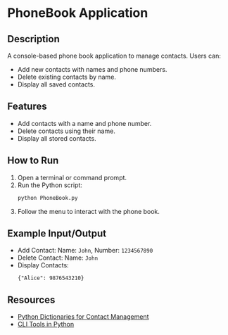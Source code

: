 
# PhoneBook Application

## Description
A console-based phone book application to manage contacts. Users can:
- Add new contacts with names and phone numbers.
- Delete existing contacts by name.
- Display all saved contacts.

## Features
- Add contacts with a name and phone number.
- Delete contacts using their name.
- Display all stored contacts.

## How to Run
1. Open a terminal or command prompt.
2. Run the Python script:
   ```bash
   python PhoneBook.py
   ```
3. Follow the menu to interact with the phone book.

## Example Input/Output
- Add Contact: Name: `John`, Number: `1234567890`
- Delete Contact: Name: `John`
- Display Contacts:
  ```
  {"Alice": 9876543210}
  ```

## Resources
- [Python Dictionaries for Contact Management](https://github.com/topics/contact-management)
- [CLI Tools in Python](https://github.com/topics/python-cli)
